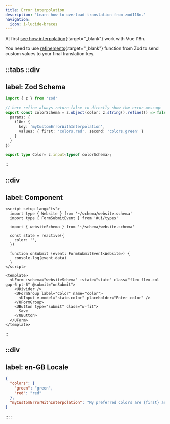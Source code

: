 ```yaml
---
title: Error interpolation
description: 'Learn how to overload translation from zodI18n.'
navigation:
  icon: i-lucide-braces
---
```


At first [see how interpolation](https://vue-i18n.intlify.dev/guide/essentials/syntax.html#interpolations){:target="_blank"} work with Vue I18n.

You need to use [refinements](https://zod.dev/?id=refine){:target="_blank"} function from Zod to send custom values to your final translation key.

::tabs
  ::div
  ---
  label: Zod Schema
  ---

  ```ts [website.schema.ts]
  import { z } from 'zod'

  // here refine always return false to directly show the error message
  export const colorSchema = z.object(color: z.string().refine(() => false, {
    params: {
      i18n: {
        key: 'myCustomErrorWithInterpolation',
        values: { first: 'colors.red', second: 'colors.green' }
      }
    }
  })

  export type Color= z.input<typeof colorSchema>;
  ```
  ::

  ::div
  ---
  label: Component
  ---

  ```vue [overload.vue]
  <script setup lang="ts">
    import type { Website } from '~/schema/website.schema'
    import type { FormSubmitEvent } from '#ui/types'

    import { websiteSchema } from '~/schema/website.schema'

    const state = reactive({
      color: '',
    })

    function onSubmit (event: FormSubmitEvent<Website>) {
      console.log(event.data)
    }
  </script>

  <template>
    <UForm :schema="websiteSchema" :state="state" class="flex flex-col gap-6 pt-6" @submit="onSubmit">
      <UDivider />
      <UFormGroup label="Color" name="color">
        <UInput v-model="state.color" placeholder="Enter color" />
      </UFormGroup>
      <UButton type="submit" class="w-fit">
        Save
      </UButton>
    </UForm>
  </template>
  ```
  ::

  ::div
  ---
  label: en-GB Locale
  ---

  ```json [en-GB.json]
  {
    "colors": {
      "green": "green",
      "red": "red"
    },
    "myCustomErrorWithInterpolation": "My preferred colors are {first} and {second}",
  }
  ```
  ::
::
